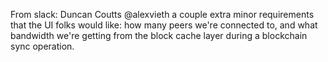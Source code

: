 From slack:
Duncan Coutts @alexvieth a couple extra minor requirements that the UI folks would like: how many peers we're connected to, and what bandwidth we're getting from the block cache layer during a blockchain sync operation.
